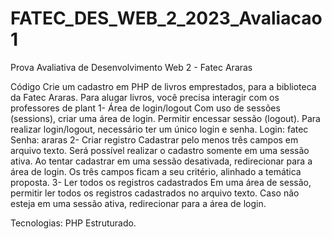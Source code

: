 # FATEC_DES_WEB_2_2023_Avaliacao1
Prova Avaliativa de Desenvolvimento Web 2 - Fatec Araras

Código
Crie um cadastro em PHP de livros emprestados, para a biblioteca da Fatec Araras. Para alugar livros, você precisa interagir com os professores de plant
1- Área de login/logout 
Com uso de sessões (sessions), criar uma área de login. Permitir encessar sessão (logout). Para realizar login/logout, necessário ter um único login e senha.
Login: fatec
Senha: araras
2- Criar registro
Cadastrar pelo menos três campos em arquivo texto. Será possível realizar o cadastro somente em uma sessão ativa. Ao tentar cadastrar em uma sessão desativada, redirecionar para a área de login. Os três campos ficam a seu critério, alinhado a temática proposta.
3- Ler todos os registros cadastrados 
Em uma área de sessão, permitir ler todos os registros cadastrados no arquivo texto. Caso não esteja em uma sessão ativa, redirecionar para a área de login.

Tecnologias: PHP Estruturado.
